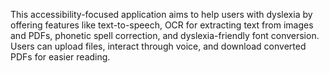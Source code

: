 This accessibility-focused application aims to help users with dyslexia by offering features like text-to-speech, OCR for extracting text from images and PDFs, phonetic spell correction, and dyslexia-friendly font conversion. Users can upload files, interact through voice, and download converted PDFs for easier reading.
